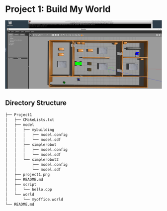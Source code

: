 # Project 1: Build My World
![alt text](project1.png)

## Directory Structure
```
├── Project1
│   ├── CMakeLists.txt
│   ├── model
│   │   ├── mybuilding
│   │   │   ├── model.config
│   │   │   └── model.sdf
│   │   ├── simplerobot
│   │   │   ├── model.config
│   │   │   └── model.sdf
│   │   └── simplerobot2
│   │       ├── model.config
│   │       └── model.sdf
│   ├── project1.png
│   ├── README.md
│   ├── script
│   │   └── hello.cpp
│   └── world
│       └── myoffice.world
└── README.md
```
